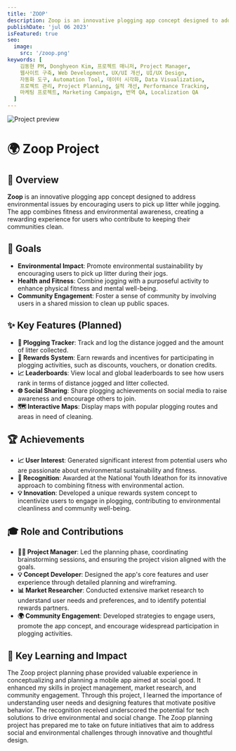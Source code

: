 ```yaml
---
title: 'ZOOP'
description: Zoop is an innovative plogging app concept designed to address environmental issues by encouraging users to pick up litter while jogging.
publishDate: 'jul 06 2023'
isFeatured: true
seo:
  image:
    src: '/zoop.png'
keywords: [
    김동현 PM, Donghyeon Kim, 프로젝트 매니저, Project Manager,
    웹사이트 구축, Web Development, UX/UI 개선, UI/UX Design,
    자동화 도구, Automation Tool, 데이터 시각화, Data Visualization,
    프로젝트 관리, Project Planning, 실적 개선, Performance Tracking,
    마케팅 프로젝트, Marketing Campaign, 번역 QA, Localization QA
  ]
---
```


![Project preview](/zoop.png)

# 🌍 Zoop Project

## 🌟 Overview
**Zoop** is an innovative plogging app concept designed to address environmental issues by encouraging users to pick up litter while jogging. The app combines fitness and environmental awareness, creating a rewarding experience for users who contribute to keeping their communities clean.

## 🎯 Goals
- **Environmental Impact**: Promote environmental sustainability by encouraging users to pick up litter during their jogs.
- **Health and Fitness**: Combine jogging with a purposeful activity to enhance physical fitness and mental well-being.
- **Community Engagement**: Foster a sense of community by involving users in a shared mission to clean up public spaces.

## ✨ Key Features (Planned)
- **📲 Plogging Tracker**: Track and log the distance jogged and the amount of litter collected.
- **🎁 Rewards System**: Earn rewards and incentives for participating in plogging activities, such as discounts, vouchers, or donation credits.
- **📈 Leaderboards**: View local and global leaderboards to see how users rank in terms of distance jogged and litter collected.
- **🌐 Social Sharing**: Share plogging achievements on social media to raise awareness and encourage others to join.
- **🗺️ Interactive Maps**: Display maps with popular plogging routes and areas in need of cleaning.

## 🏆 Achievements
- **📈 User Interest**: Generated significant interest from potential users who are passionate about environmental sustainability and fitness.
- **🏅 Recognition**: Awarded at the National Youth Ideathon for its innovative approach to combining fitness with environmental action.
- **💡 Innovation**: Developed a unique rewards system concept to incentivize users to engage in plogging, contributing to environmental cleanliness and community well-being.

## 🎓 Role and Contributions
- **👨‍💼 Project Manager**: Led the planning phase, coordinating brainstorming sessions, and ensuring the project vision aligned with the goals.
- **💡 Concept Developer**: Designed the app's core features and user experience through detailed planning and wireframing.
- **📊 Market Researcher**: Conducted extensive market research to understand user needs and preferences, and to identify potential rewards partners.
- **🌍 Community Engagement**: Developed strategies to engage users, promote the app concept, and encourage widespread participation in plogging activities.

## 🌟 Key Learning and Impact
The Zoop project planning phase provided valuable experience in conceptualizing and planning a mobile app aimed at social good. It enhanced my skills in project management, market research, and community engagement. Through this project, I learned the importance of understanding user needs and designing features that motivate positive behavior. The recognition received underscored the potential for tech solutions to drive environmental and social change. The Zoop planning project has prepared me to take on future initiatives that aim to address social and environmental challenges through innovative and thoughtful design.
